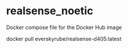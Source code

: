 # realsense_noetic
Docker compose file for the Docker Hub image

docker pull everskyrube/realsense-d405:latest
